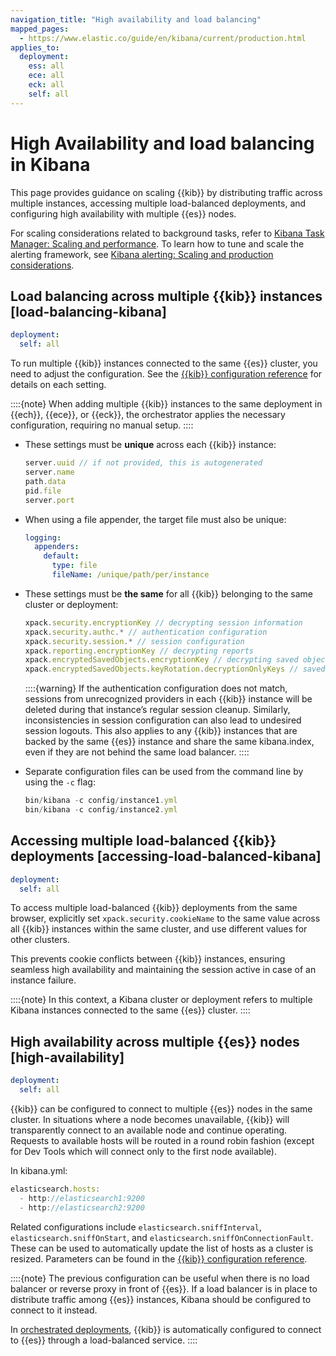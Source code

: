 ```yaml
---
navigation_title: "High availability and load balancing"
mapped_pages:
  - https://www.elastic.co/guide/en/kibana/current/production.html
applies_to:
  deployment:
    ess: all
    ece: all
    eck: all
    self: all
---
```


# High Availability and load balancing in Kibana

This page provides guidance on scaling {{kib}} by distributing traffic across multiple instances, accessing multiple load-balanced deployments, and configuring high availability with multiple {{es}} nodes.

For scaling considerations related to background tasks, refer to [Kibana Task Manager: Scaling and performance](./kibana-task-manager-scaling-considerations.md). To learn how to tune and scale the alerting framework, see [Kibana alerting: Scaling and production considerations](./kibana-alerting-production-considerations.md).

## Load balancing across multiple {{kib}} instances [load-balancing-kibana]
```yaml {applies_to}
deployment:
  self: all
```

To run multiple {{kib}} instances connected to the same {{es}} cluster, you need to adjust the configuration. See the [{{kib}} configuration reference](kibana://reference/configuration-reference) for details on each setting.

::::{note}
When adding multiple {{kib}} instances to the same deployment in {{ech}}, {{ece}}, or {{eck}}, the orchestrator applies the necessary configuration, requiring no manual setup.
::::

* These settings must be **unique** across each {{kib}} instance:

  ```js
  server.uuid // if not provided, this is autogenerated
  server.name
  path.data
  pid.file
  server.port
  ```

* When using a file appender, the target file must also be unique:

  ```yaml
  logging:
    appenders:
      default:
        type: file
        fileName: /unique/path/per/instance
  ```

* These settings must be **the same** for all {{kib}} belonging to the same cluster or deployment:

  ```js
  xpack.security.encryptionKey // decrypting session information
  xpack.security.authc.* // authentication configuration
  xpack.security.session.* // session configuration
  xpack.reporting.encryptionKey // decrypting reports
  xpack.encryptedSavedObjects.encryptionKey // decrypting saved objects
  xpack.encryptedSavedObjects.keyRotation.decryptionOnlyKeys // saved objects encryption key rotation, if any
  ```

  ::::{warning} 
  If the authentication configuration does not match, sessions from unrecognized providers in each {{kib}} instance will be deleted during that instance’s regular session cleanup. Similarly, inconsistencies in session configuration can also lead to undesired session logouts. This also applies to any {{kib}} instances that are backed by the same {{es}} instance and share the same kibana.index, even if they are not behind the same load balancer.
  ::::

* Separate configuration files can be used from the command line by using the `-c` flag:

  ```js
  bin/kibana -c config/instance1.yml
  bin/kibana -c config/instance2.yml
  ```

## Accessing multiple load-balanced {{kib}} deployments [accessing-load-balanced-kibana] 
```yaml {applies_to}
deployment:
  self: all
```

To access multiple load-balanced {{kib}} deployments from the same browser, explicitly set `xpack.security.cookieName` to the same value across all {{kib}} instances within the same cluster, and use different values for other clusters.

This prevents cookie conflicts between {{kib}} instances, ensuring seamless high availability and maintaining the session active in case of an instance failure.

::::{note}
In this context, a Kibana cluster or deployment refers to multiple Kibana instances connected to the same {{es}} cluster.
::::

## High availability across multiple {{es}} nodes [high-availability]
```yaml {applies_to}
deployment:
  self: all
```

{{kib}} can be configured to connect to multiple {{es}} nodes in the same cluster.  In situations where a node becomes unavailable, {{kib}} will transparently connect to an available node and continue operating.  Requests to available hosts will be routed in a round robin fashion (except for Dev Tools which will connect only to the first node available).

In kibana.yml:

```js
elasticsearch.hosts:
  - http://elasticsearch1:9200
  - http://elasticsearch2:9200
```

Related configurations include `elasticsearch.sniffInterval`, `elasticsearch.sniffOnStart`, and `elasticsearch.sniffOnConnectionFault`. These can be used to automatically update the list of hosts as a cluster is resized.  Parameters can be found in the [{{kib}} configuration reference](kibana://reference/configuration-reference/general-settings.md).

::::{note}
The previous configuration can be useful when there is no load balancer or reverse proxy in front of {{es}}. If a load balancer is in place to distribute traffic among {{es}} instances, Kibana should be configured to connect to it instead. 

In [orchestrated deployments](/deploy-manage/deploy.md#about-orchestration), {{kib}} is automatically configured to connect to {{es}} through a load-balanced service.
::::
